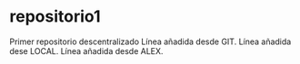 # repositorio1
Primer repositorio descentralizado
Línea añadida desde GIT.
Línea añadida dese LOCAL.
Línea añadida desde ALEX.